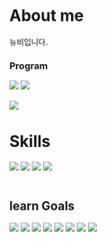 <h1>About me</h1>
뉴비입니다.
<h3>Program</h3>
<div><img src="https://img.shields.io/badge/vscode-007ACC.svg?style=for-the-badge&logo=visualstudiocode&logoColor=white" /> <img src="https://img.shields.io/badge/Notepad++-339933.svg?style=for-the-badge&logo=notepad%2b%2b&logoColor=white"></div>
<br>
<img src="https://github-readme-stats.vercel.app/api?username=XII1071&show_icons=true&theme=ambient_gradient">
<h1>Skills</h1>
<div><img src="https://img.shields.io/badge/Html5-E34F26.svg?style=for-the-badge&logo=html5&logoColor=white" /> <img src="https://img.shields.io/badge/CSS3-1572B6.svg?style=for-the-badge&logo=css3&logoColor=white" /> <img src="https://img.shields.io/badge/JavaScript-F7DF1E.svg?style=for-the-badge&logo=JavaScript&logoColor=black" /> <img src="https://img.shields.io/badge/figma-abd2ff.svg?style=for-the-badge&logo=figma&logoColor=white" /></div>
<br>
<h2>learn Goals</h2>
<div><img src="https://img.shields.io/badge/React-31A8FF?logo=react&logoColor=white&style=for-the-badge" /> <img src="https://img.shields.io/badge/Node.js-339933.svg?style=for-the-badge&logo=nodedotjs&logoColor=white" />  <img src="https://img.shields.io/badge/TypeScript-3178C6.svg?style=for-the-badge&logo=typescript&logoColor=black" />
 <img src="https://img.shields.io/badge/flutter-02569B.svg?style=for-the-badge&logo=flutter&logoColor=white" />
 <img src="https://img.shields.io/badge/java-%23ED8B00.svg?style=for-the-badge&logo=openjdk&logoColor=white"/>
<img src= "https://img.shields.io/badge/mysql-4479A1.svg?style=for-the-badge&logo=mysql&logoColor=white"/>
<img src= "https://img.shields.io/badge/spring-%236DB33F.svg?style=for-the-badge&logo=spring&logoColor=white" />
<img src= "https://img.shields.io/badge/Next-666666?style=for-the-badge&logo=next.js&logoColor=white"/>
</div>
